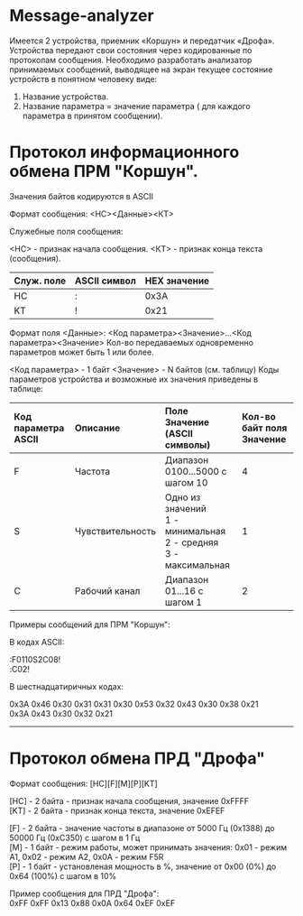 # Message-analyzer
Имеется 2 устройства, приемник «Коршун» и передатчик «Дрофа». Устройства передают свои состояния через кодированные по протоколам сообщения. Необходимо разработать анализатор принимаемых сообщений, выводящее на экран текущее состояние устройств в понятном человеку виде:
1)	Название устройства.
2)	Название параметра = значение параметра ( для каждого параметра в принятом сообщении).

# Протокол информационного обмена ПРМ "Коршун".

Значения байтов кодируются в ASCII

Формат сообщения:
<НС><Данные><КТ>

Служебные поля сообщения:

<НС> - признак начала сообщения.
<КТ> -  признак конца текста (сообщения).


| Служ. поле | ASCII символ  |HEX значение  |
| :--------- | :------------ | :----------- |
| HC         | :             | 0x3A         |
| KT         | !             | 0x21         |

Формат поля <Данные>:
<Код параметра><Значение>...<Код параметра><Значение>
Кол-во передаваемых одновременно параметров может быть 1 или более.

<Код параметра> - 1 байт
<Значение> - N байтов (см. таблицу)
Коды параметров устройства и возможные их значения приведены в таблице:

| Код параметра ASCII | Описание         |Поле Значение (ASCII символы)    | Кол-во байт поля Значение |
| :------------------ | :--------        | :------------------------------ | :------------------------ |
| F                   | Частота          | Диапазон 0100...5000 с шагом 10 | 4                         |
| S                   | Чувствительность | Одно из значений<br>1 - минимальная<br>2 - средняя<br>3 - максимальная| 1 |
| C                   | Рабочий канал    | Диапазон 01...16 с шагом 1      | 2                         |  

 Примеры сообщений для ПРМ "Коршун":

В кодах ASCII:

:F0110S2C08!  
:С02!   


В шестнадцатиричных кодах:

0x3A 0x46 0x30 0x31 0x31 0x30 0x53 0x32 0x43 0x30 0x38 0x21  
0x3A 0x43 0x30 0x32 0x21

---

# Протокол обмена ПРД "Дрофа"

Формат сообщения: [HC][F][M][P][KT]

[HC] - 2 байта - признак начала сообщения, значение 0xFFFF  
[KT] - 2 байта - признак конца текста, значение 0xEFEF  

[F] - 2 байта - значение частоты в диапазоне от 5000 Гц (0x1388) до 50000 Гц (0xС350) с шагом в 1 Гц  
[M] - 1 байт - режим работы, может принимать значения: 0x01 - режим A1, 0x02 - режим А2, 0x0А - режим F5R  
[P] - 1 байт - установленая мощность в %, значение от 0x00 (0%) до 0x64 (100%) с шагом в 10%

  
Пример сообщения для ПРД "Дрофа":  
0xFF 0xFF 0x13 0x88 0x0A 0x64 0xEF 0xEF


